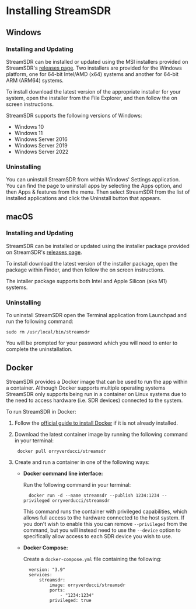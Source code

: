 # Installing StreamSDR

## Windows

### Installing and Updating

StreamSDR can be installed or updated using the MSI installers provided on StreamSDR's [releases page](https://github.com/orryverducci/StreamSDR/releases). Two installers are provided for the Windows platform, one for 64-bit Intel/AMD (x64) systems and another for 64-bit ARM (ARM64) systems.

To install download the latest version of the appropriate installer for your system, open the installer from the File Explorer, and then follow the on screen instructions.

StreamSDR supports the following versions of Windows:

* Windows 10
* Windows 11
* Windows Server 2016
* Windows Server 2019
* Windows Server 2022

### Uninstalling

You can uninstall StreamSDR from within Windows' Settings application. You can find the page to uninstall apps by selecting the Apps option, and then Apps & features from the menu. Then select StreamSDR from the list of installed applications and click the Uninstall button that appears.

## macOS

### Installing and Updating

StreamSDR can be installed or updated using the installer package provided on StreamSDR's [releases page](https://github.com/orryverducci/StreamSDR/releases).

To install download the latest version of the installer package, open the package within Finder, and then follow the on screen instructions.

The intaller package supports both Intel and Apple Silicon (aka M1) systems.

### Uninstalling

To uninstall StreamSDR open the Terminal application from Launchpad and run the following command:

```console
sudo rm /usr/local/bin/streamsdr
```

You will be prompted for your password which you will need to enter to complete the uninstallation.

## Docker

StreamSDR provides a Docker image that can be used to run the app within a container. Although Docker supports multiple operating systems StreamSDR only supports being run in a container on Linux systems due to the need to access hardware (i.e. SDR devices) connected to the system.

To run StreamSDR in Docker:

1. Follow the [official guide to install Docker](https://docs.docker.com/engine/install/) if it is not already installed.
2. Download the latest container image by running the following command in your terminal:

        docker pull orryverducci/streamsdr

3. Create and run a container in one of the following ways:

    * **Docker command line interface:**

        Run the following command in your terminal:

            docker run -d --name streamsdr --publish 1234:1234 --privileged orryverducci/streamsdr

        This command runs the container with privileged capabilities, which allows full access to the hardware connected to the host system. If you don't wish to enable this you can remove `--privileged` from the command, but you will instead need to use the `--device` option to specifically allow access to each SDR device you wish to use.
    
    * **Docker Compose:**

        Create a `docker-compose.yml` file containing the following:
    
            version: "3.9"
            services:
                streamsdr:
                    image: orryverducci/streamsdr
                    ports:
                        - "1234:1234"
                    privileged: true
